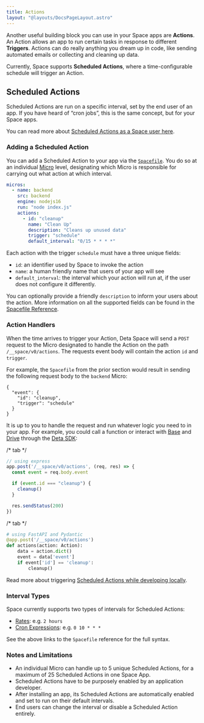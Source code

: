 ```yaml
---
title: Actions
layout: "@layouts/DocsPageLayout.astro"
---
```


Another useful building block you can use in your Space apps are **Actions**. An Action allows an app to run certain tasks in response to different **Triggers**. Actions can do really anything you dream up in code, like sending automated emails or collecting and cleaning up data. 

Currently, Space supports **Scheduled Actions**, where a time-configurable schedule will trigger an Action. 

## Scheduled Actions

Scheduled Actions are run on a specific interval, set by the end user of an app. If you have heard of “cron jobs”, this is the same concept, but for your Space apps.

You can read more about [Scheduled Actions as a Space user here](/docs/en/use/space-apps/actions).

### Adding a Scheduled Action

You can add a Scheduled Action to your app via the [`Spacefile`](/docs/en/build/fundamentals/the-space-runtime/about#the-spacefile). You do so at an individual [Micro](/docs/en/build/fundamentals/the-space-runtime/micros) level, designating which Micro is responsible for carrying out what action at which interval.

```yaml
micros:
  - name: backend
    src: backend
    engine: nodejs16
    run: "node index.js"
    actions:
      - id: "cleanup"
        name: "Clean Up"
        description: "Cleans up unused data"
        trigger: "schedule"
        default_interval: "0/15 * * * *"

```

Each action with the trigger `schedule` must have a three unique fields:

- `id`: an identifier used by Space to invoke the action
- `name`: a human friendly name that users of your app will see
- `default_interval`:  the interval which your action will run at, if the user does not configure it differently.

You can optionally provide a friendly `description` to inform your users about the action. More information on all the supported fields can be found in the [Spacefile Reference](/docs/en/build/reference/spacefile#actions).

### Action Handlers

When the time arrives to trigger your Action, Deta Space will send a `POST` request to the Micro designated to handle the Action on the path `/__space/v0/actions`. The requests event body will contain the action `id` and `trigger`.

For example, the `Spacefile` from the prior section would result in sending the following request body to the `backend` Micro:

```
{
  "event": {
    "id": "cleanup",
    "trigger": "schedule"
  }
}
```

It is up to you to handle the request and run whatever logic you need to in your app. For example, you could call a function or interact with [Base](/docs/en/build/fundamentals/data-storage#deta-base) and [Drive](/docs/en/build/fundamentals/data-storage#deta-drive) through the [Deta SDK](/docs/en/build/reference/sdk/about):


/* tab */

```jsx
// using express
app.post('/__space/v0/actions', (req, res) => {
  const event = req.body.event

  if (event.id === "cleanup") {
    cleanup()
  }

  res.sendStatus(200)
})
```

/* tab */

```python
# using FastAPI and Pydantic
@app.post('/__space/v0/actions')
def actions(action: Action):
    data = action.dict()
    event = data['event']
    if event['id'] == 'cleanup':
        cleanup()
```

Read more about triggering [Scheduled Actions while developing locally](/docs/en/build/fundamentals/development/local-development#triggering-scheduled-actions).

### Interval Types

Space currently supports two types of intervals for Scheduled Actions:

- [Rates](/docs/en/build/reference/spacefile#rates): e.g. `2 hours`
- [Cron Expressions](/docs/en/build/reference/spacefile#cron-expressions): e.g. `0 10 * * *`

See the above links to the `Spacefile` reference for the full syntax.

### Notes and Limitations

- An individual Micro can handle up to 5 unique Scheduled Actions, for a maximum of 25 Scheduled Actions in one Space App.
- Scheduled Actions have to be purposely enabled by an application developer.
- After installing an app, its Scheduled Actions are automatically enabled and set to run on their default intervals.
- End users can change the interval or disable a Scheduled Action entirely.